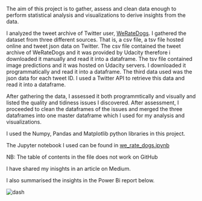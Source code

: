 The aim of this project is to gather, assess and clean data enough to perform statistical analysis and visualizations to derive insights from the data.

I analyzed the tweet archive of Twitter user, [WeRateDogs](https://twitter.com/dog_rates). I gathered the dataset from three different sources. That is, a csv file, a tsv file hosted online and tweet json data on Twitter. The csv file contained the tweet archive of WeRateDogs and it was provided by Udacity therefore i downloaded it manually and read it into a dataframe. The tsv file contained image predictions and it was hosted on Udacity servers. I downloaded it programmatically and read it into a dataframe. The third data used was the json data for each tweet ID. I used a Twitter API to retrieve this data and read it into a dataframe.

After gathering the data, I assessed it both programmtically and visually and listed the quality and tidiness issues I discovered. After assessment, I proceeded to clean the dataframes of the issues and merged the three dataframes into one master dataframe which I used for my analysis and visualizations.

I used the Numpy, Pandas and Matplotlib python libraries in this project.

The Jupyter notebook I used can be found in [we_rate_dogs.ipynb](https://github.com/Outis09/Data-Wrangling-and-Analysis/blob/main/we_rate_dogs.ipynb)

NB: The table of contents in the file does not work on GitHub

I have shared my inisghts in an article on Medium.

I also summarised the insights in the Power Bi report below.


![dash](https://user-images.githubusercontent.com/104911707/190913728-fc9c31b9-f9f1-4cda-8c9d-00033658e3f4.png)
